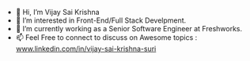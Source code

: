 - 👋 Hi, I’m Vijay Sai Krishna
- 👀 I’m interested in Front-End/Full Stack Develpment.
- 🌱 I’m currently working as a Senior Software Engineer at Freshworks.
- 📫 Feel Free to connect to discuss on Awesome topics : www.linkedin.com/in/vijay-sai-krishna-suri

